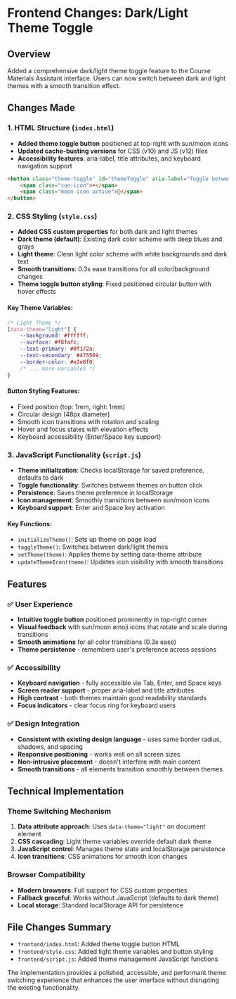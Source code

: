# Frontend Changes: Dark/Light Theme Toggle

## Overview
Added a comprehensive dark/light theme toggle feature to the Course Materials Assistant interface. Users can now switch between dark and light themes with a smooth transition effect.

## Changes Made

### 1. HTML Structure (`index.html`)
- **Added theme toggle button** positioned at top-right with sun/moon icons
- **Updated cache-busting versions** for CSS (v10) and JS (v12) files
- **Accessibility features**: aria-label, title attributes, and keyboard navigation support

```html
<button class="theme-toggle" id="themeToggle" aria-label="Toggle between dark and light theme" title="Toggle theme">
    <span class="sun-icon">☀️</span>
    <span class="moon-icon active">🌙</span>
</button>
```

### 2. CSS Styling (`style.css`)
- **Added CSS custom properties** for both dark and light themes
- **Dark theme (default)**: Existing dark color scheme with deep blues and grays
- **Light theme**: Clean light color scheme with white backgrounds and dark text
- **Smooth transitions**: 0.3s ease transitions for all color/background changes
- **Theme toggle button styling**: Fixed positioned circular button with hover effects

#### Key Theme Variables:
```css
/* Light Theme */
[data-theme="light"] {
    --background: #ffffff;
    --surface: #f8fafc;
    --text-primary: #0f172a;
    --text-secondary: #475569;
    --border-color: #e2e8f0;
    /* ... more variables */
}
```

#### Button Styling Features:
- Fixed position (top: 1rem, right: 1rem)
- Circular design (48px diameter)
- Smooth icon transitions with rotation and scaling
- Hover and focus states with elevation effects
- Keyboard accessibility (Enter/Space key support)

### 3. JavaScript Functionality (`script.js`)
- **Theme initialization**: Checks localStorage for saved preference, defaults to dark
- **Toggle functionality**: Switches between themes on button click
- **Persistence**: Saves theme preference in localStorage
- **Icon management**: Smoothly transitions between sun/moon icons
- **Keyboard support**: Enter and Space key activation

#### Key Functions:
- `initializeTheme()`: Sets up theme on page load
- `toggleTheme()`: Switches between dark/light themes
- `setTheme(theme)`: Applies theme by setting data-theme attribute
- `updateThemeIcon(theme)`: Updates icon visibility with smooth transitions

## Features

### ✅ User Experience
- **Intuitive toggle button** positioned prominently in top-right corner
- **Visual feedback** with sun/moon emoji icons that rotate and scale during transitions
- **Smooth animations** for all color transitions (0.3s ease)
- **Theme persistence** - remembers user's preference across sessions

### ✅ Accessibility
- **Keyboard navigation** - fully accessible via Tab, Enter, and Space keys
- **Screen reader support** - proper aria-label and title attributes
- **High contrast** - both themes maintain good readability standards
- **Focus indicators** - clear focus ring for keyboard users

### ✅ Design Integration
- **Consistent with existing design language** - uses same border radius, shadows, and spacing
- **Responsive positioning** - works well on all screen sizes
- **Non-intrusive placement** - doesn't interfere with main content
- **Smooth transitions** - all elements transition smoothly between themes

## Technical Implementation

### Theme Switching Mechanism
1. **Data attribute approach**: Uses `data-theme="light"` on document element
2. **CSS cascading**: Light theme variables override default dark theme
3. **JavaScript control**: Manages theme state and localStorage persistence
4. **Icon transitions**: CSS animations for smooth icon changes

### Browser Compatibility
- **Modern browsers**: Full support for CSS custom properties
- **Fallback graceful**: Works without JavaScript (defaults to dark theme)
- **Local storage**: Standard localStorage API for persistence

## File Changes Summary
- `frontend/index.html`: Added theme toggle button HTML
- `frontend/style.css`: Added light theme variables and button styling
- `frontend/script.js`: Added theme management JavaScript functions

The implementation provides a polished, accessible, and performant theme switching experience that enhances the user interface without disrupting the existing functionality.